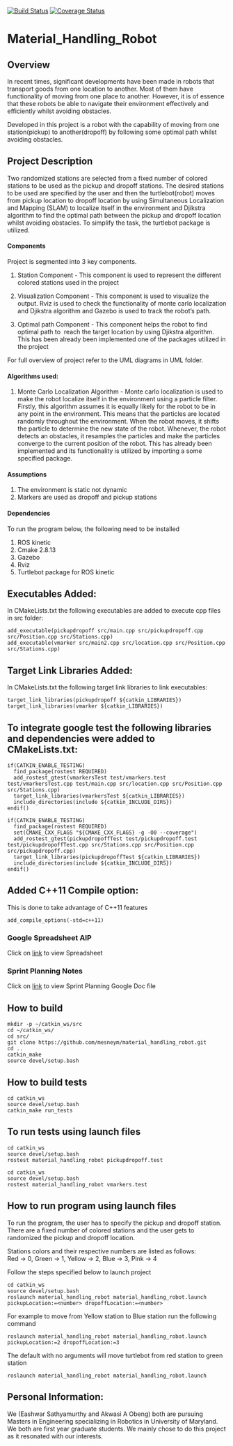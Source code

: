 [![Build Status](https://travis-ci.org/mesneym/material_handling_robot.svg?branch=test)](https://travis-ci.org/mesneym/material_handling_robot)
[![Coverage Status](https://coveralls.io/repos/github/mesneym/material_handling_robot/badge.svg?branch=test)](https://coveralls.io/github/mesneym/material_handling_robot?branch=test)
# Material_Handling_Robot

## Overview
In recent times, significant developments have been made in robots that transport goods from one location to another. Most of them have functionality of moving from one place to another. However, it is of essence that these robots be able to navigate their  environment effectively and efficiently whilst avoiding obstacles.  

Developed in this project is a robot with the capability of moving from one station(pickup) to another(dropoff) by following some optimal path whilst avoiding obstacles.


## Project Description
Two randomized stations are selected from a fixed number of colored stations to be used as the pickup and dropoff stations. The desired stations to be used are specified by the user and then the turtlebot(robot) moves from pickup location to dropoff location by using Simultaneous Localization and Mapping (SLAM) to localize itself in the environment
and Djikstra algorithm to find the optimal path between the pickup and dropoff location whilst avoiding obstacles. To simplify the task, the turtlebot package is utilized.   

#### Components
Project is segmented into 3 key components. 
1. Station Component - This component is used to represent the different colored stations used in the project

2. Visualization Component - This component is used to visualize the output. Rviz is used to check the functionality of monte carlo localization and Djikstra algorithm and Gazebo is used to track the robot’s path.

3. Optimal path Component - This component helps the robot to find optimal path to  reach the target location by using Djikstra algorithm. This has been already been implemented
one of the packages utilized in the project

For full overview of project refer to the UML diagrams in UML folder.

#### Algorithms used:
1. Monte Carlo Localization Algorithm - Monte carlo localization is used to make the robot localize itself in the environment using a particle filter. Firstly, this algorithm assumes it is equally likely for the robot to be in any point in the environment. This means that the particles are located randomly throughout the environment. When the robot moves, it shifts the particle to determine the new state of the robot. Whenever, the robot detects an obstacles, it resamples the particles and make the particles converge to the current position of the robot. This has already been implemented and its functionality is utilized by importing a some specified package.  

#### Assumptions
1. The environment is static not dynamic
2. Markers are used as dropoff and pickup stations

#### Dependencies
To run the program below, the following need to be installed
1. ROS kinetic
2. Cmake 2.8.13
3. Gazebo
4. Rviz
5. Turtlebot package for ROS kinetic

## Executables Added:
In CMakeLists.txt the following executables are added to execute cpp files in src folder:
```
add_executable(pickupdropoff src/main.cpp src/pickupdropoff.cpp src/Position.cpp src/Stations.cpp)
add_executable(vmarker src/main2.cpp src/location.cpp src/Position.cpp src/Stations.cpp)
```

## Target Link Libraries Added:
In CMakeLists.txt the following target link libraries to link executables:
```
target_link_libraries(pickupdropoff ${catkin_LIBRARIES})
target_link_libraries(vmarker ${catkin_LIBRARIES})
```
## To integrate google test the following libraries and dependencies were added to CMakeLists.txt:
```
if(CATKIN_ENABLE_TESTING)
  find_package(rostest REQUIRED)
  add_rostest_gtest(vmarkersTest test/vmarkers.test test/vmarkersTest.cpp test/main.cpp src/location.cpp src/Position.cpp src/Stations.cpp)
  target_link_libraries(vmarkersTest ${catkin_LIBRARIES})
  include_directories(include ${catkin_INCLUDE_DIRS})
endif()

if(CATKIN_ENABLE_TESTING)
  find_package(rostest REQUIRED)
  set(CMAKE_CXX_FLAGS "${CMAKE_CXX_FLAGS} -g -O0 --coverage")
  add_rostest_gtest(pickupdropoffTest test/pickupdropoff.test test/pickupdropoffTest.cpp src/Stations.cpp src/Position.cpp src/pickupdropoff.cpp)
  target_link_libraries(pickupdropoffTest ${catkin_LIBRARIES})
  include_directories(include ${catkin_INCLUDE_DIRS})
endif()
```
## Added C++11 Compile option:
This is done to take advantage of C++11 features
```
add_compile_options(-std=c++11)
```
### Google Spreadsheet AIP
Click on [link](https://drive.google.com/file/d/1qtUF3zVZq3WPwMe-tqsNadlGDdAg_yqe/view?usp=sharing) to view Spreadsheet

### Sprint Planning Notes
Click on [link](https://docs.google.com/document/d/1Gug4z3o0OprYMuxE-jDm3AfoFI3M0aBzy0Ka1AaFv9c/edit?usp=sharing) to view Sprint Planning Google Doc file

## How to build
```
mkdir -p ~/catkin_ws/src
cd ~/catkin_ws/
cd src/
git clone https://github.com/mesneym/material_handling_robot.git
cd ..
catkin_make
source devel/setup.bash
```
## How to build tests
```
cd catkin_ws
source devel/setup.bash
catkin_make run_tests
```
## To run tests using launch files
```
cd catkin_ws
source devel/setup.bash
rostest material_handling_robot pickupdropoff.test 

cd catkin_ws
source devel/setup.bash
rostest material_handling_robot vmarkers.test 
```
## How to run program using launch files
To run the program, the user has to specify the pickup and dropoff station. There are a fixed number of colored stations and 
the user gets to randomized the pickup and dropoff location.  

Stations colors and their respective numbers are listed as follows:  
Red -> 0,
Green -> 1,
Yellow -> 2,
Blue -> 3,
Pink -> 4

Follow the steps specified below to launch project
```
cd catkin_ws
source devel/setup.bash
roslaunch material_handling_robot material_handling_robot.launch pickupLocation:=<number> dropoffLocation:=<number>
```

For example to move from Yellow station to Blue station run the following command

```
roslaunch material_handling_robot material_handling_robot.launch pickupLocation:=2 dropoffLocation:=3

```

The default with no arguments will move turtlebot from red station to green station
```
roslaunch material_handling_robot material_handling_robot.launch
```

## Personal Information:

We (Eashwar Sathyamurthy and Akwasi A Obeng) both are pursuing Masters in Engineering specializing in Robotics in University of Maryland. We both are first year graduate students. We mainly chose to do this project as it resonated with our interests.



